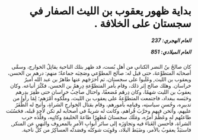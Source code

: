 <h1 dir="rtl">بداية ظهور يعقوب بن الليث الصفار في سجستان على الخلافة .</h1>

<h5 dir="rtl">العام الهجري:  237

العام الميلادي: 851

</h5>

<p dir="rtl">كان صالحُ بنُ النضر الكناني من أهلِ بُست، قد ظهر بتلك الناحية يقاتِلُ الخوارج، وسمَّى أصحابَه المتطوِّعةَ، حتى قيل له: صالح المطوِّعي وصَحِبَه جماعةٌ؛ منهم: درهم بن الحسن، ويعقوب بن الليث, وغَلَبوا على سجستان، ثم أخرَجَهم عنها طاهرُ بن عبد الله أميرُ خراسان. وهلك صالح إثر ذلك، وقام بأمر المتطوِّعةِ دِرهمُ بن الحسن، فكَثُرَ أتباعه. وكان يعقوبُ بن الليث شهمًا، وكان دِرهَم مُضعفًا، واحتال صاحِبُ خراسان حتى ظَفِرَ بدرهم وحَبَسه ببغداد، فاجتمعت المتطوِّعةُ على يعقوب بن الليث، وملَّكوه أمْرَهم؛ لِمَا رأَوا من تدبيرِه، وحُسنِ سياستِه، وقيامِه بأمورهم، وقام بقتال الخوارجِ الشراةِ، وأتيح له الظَّفَرُ عليهم، وأثخن فيهم وخرَّبَ قُراهم، وكانت له شريةٌ في أصحابه لم تكن لأحدٍ قَبله، فحَسُنَت طاعتُهم له وعَظُمَ أمرُه، ومَلَك سجستانَ مُظهِرًا طاعةَ الخليفةِ وكاتِبِه، وقلَّدَه حرب الشراة، فأحسن الغَناءَ فيه وتجاوَزَه إلى سائر أبوابِ الأمرِ بالمعروف والنهي عن المنكر, فاستبَدَّ يعقوبُ بالأمر، وضَبَط البلاد، وقَوِيَت شوكتُه وقصَدتْه العساكِرُ من كلِّ ناحية.</p></br>
